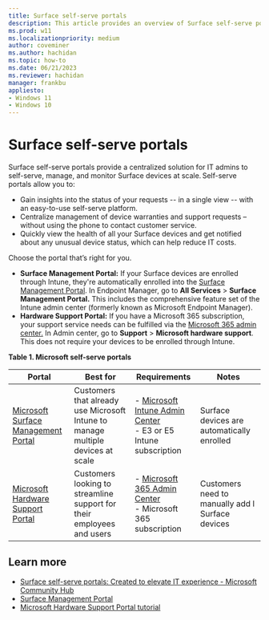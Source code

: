 ```yaml
---
title: Surface self-serve portals
description: This article provides an overview of Surface self-serve portals including the Surface Management Portal and the Hardware Support Portal.
ms.prod: w11
ms.localizationpriority: medium
author: coveminer
ms.author: hachidan
ms.topic: how-to
ms.date: 06/21/2023
ms.reviewer: hachidan
manager: frankbu
appliesto:
- Windows 11
- Windows 10
---
```


# Surface self-serve portals

Surface self-serve portals provide a centralized solution for IT admins to self-serve, manage, and monitor Surface devices at scale. Self-serve portals allow you to:

- Gain insights into the status of your requests -- in a single view -- with an easy-to-use self-serve platform.
- Centralize management of device warranties and support requests – without using the phone to contact customer service.
- Quickly view the health of all your Surface devices and get notified about any unusual device status, which can help reduce IT costs.

Choose the portal that’s right for you.

- **Surface Management Portal:** If your Surface devices are enrolled through Intune, they're automatically enrolled into the [Surface Management Portal](https://endpoint.microsoft.com/#view/Microsoft_Azure_Surface/SurfaceManagement.ReactView). In Endpoint Manager, go to **All Services** > **Surface Management Portal.** This includes the comprehensive feature set of the Intune admin center (formerly known as Microsoft Endpoint Manager).
- **Hardware Support Portal:** If you have a Microsoft 365 subscription, your support service needs can be fulfilled via the [Microsoft 365 admin center.](https://admin.microsoft.com/Adminportal/Home#/support/microsofthardwaresupport) In Admin center, go to **Support** > **Microsoft hardware support**. This does not require your devices to be enrolled through Intune.

**Table 1. Microsoft self-serve portals**

| Portal                                                                                                                              | Best for                                                                          | Requirements                                                                                             | Notes                                             |
| ----------------------------------------------------------------------------------------------------------------------------------- | --------------------------------------------------------------------------------- | -------------------------------------------------------------------------------------------------------- | ------------------------------------------------- |
| [Microsoft Surface Management Portal](surface-management-portal.md)                          | Customers  that already use Microsoft Intune to manage multiple devices at scale | - [Microsoft Intune Admin Center](https://endpoint.microsoft.com/)<br>- E3 or E5 Intune subscription     | Surface devices are automatically enrolled       |
| [Microsoft Hardware Support Portal](/surface/media/microsoft-hardware-support-portal-tutorial.pdf) | Customers  looking to streamline support for their employees and users            | - [Microsoft 365 Admin Center](https://admin.microsoft.com/AdminPortal/)<br>- Microsoft 365 subscription | Customers need to manually add l Surface devices |

## Learn more

- [Surface self-serve portals: Created to elevate IT experience - Microsoft Community Hub](https://techcommunity.microsoft.com/t5/surface-it-pro-blog/surface-self-serve-portals-created-to-elevate-it-experience/ba-p/1419002)
- [Surface Management Portal](surface-management-portal.md)
- [Microsoft Hardware Support Portal tutorial](/surface/media/microsoft-hardware-support-portal-tutorial.pdf)
